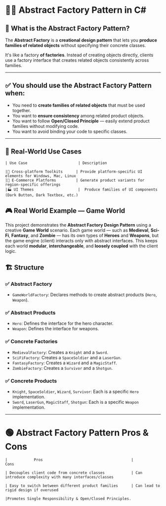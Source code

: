 
# 🧙‍♂️ Abstract Factory Pattern in C#

## 📌 What is the Abstract Factory Pattern?

The **Abstract Factory** is a **creational design pattern** that lets you **produce families of related objects** without specifying their concrete classes.

It's like a factory **of factories**. Instead of creating objects directly, clients use a factory interface that creates related objects consistently across families.

---

## ✅ You should use the Abstract Factory Pattern when:

- You need to **create families of related objects** that must be used together.
- You want to **ensure consistency** among related product objects.
- You want to follow **Open/Closed Principle** — easily extend product families without modifying code.
- You want to avoid binding your code to specific classes.

---

## 🧠 Real-World Use Cases


```
| Use Case                       | Description                                                                

|🧾 Cross-platform Toolkits      | Provide platform-specific UI elements for Windows, Mac, Linux
|🛒 E-Commerce Platforms         | Generate product variants for region-specific offerings
|🏭 UI Themes                    |  Produce families of UI components (Dark Button, Dark Textbox, etc.) 

```
## 🎮 Real World Example — Game World 


This project demonstrates the **Abstract Factory Design Pattern** using a creative **Game World** scenario.
Each game world — such as **Medieval**, **Sci-Fi**, **Fantasy**, and **Zombie** — has its own types of **Heroes** and **Weapons**, but the game engine (client) interacts only with abstract interfaces. This keeps each world **modular**, **interchangeable**, and **loosely coupled** with the client logic.

## 🏗️ Structure

### ✅ Abstract Factory
- `GameWorldFactory`: Declares methods to create abstract products (`Hero`, `Weapon`).

### ✅ Abstract Products
- `Hero`: Defines the interface for the hero character.
- `Weapon`: Defines the interface for weapons.

### ✅ Concrete Factories
- `MedievalFactory`: Creates a `Knight` and a `Sword`.
- `SciFiFactory`: Creates a `SpaceSoldier` and a `LaserGun`.
- `FantasyFactory`: Creates a `Wizard` and a `MagicStaff`.
- `ZombieFactory`: Creates a `Survivor` and a `Shotgun`.

### ✅ Concrete Products
- `Knight`, `SpaceSoldier`, `Wizard`, `Survivor`: Each is a specific `Hero` implementation.
- `Sword`, `LaserGun`, `MagicStaff`, `Shotgun`: Each is a specific `Weapon` implementation.

---


# 🟢  Abstract Factory Pattern Pros & Cons


```
|            Pros                                        |                               Cons

| Decouples client code from concrete classes            | Can introduce complexity with many interfaces/classes

| Easy to switch between different product families      | Can lead to rigid design if overused

|Promotes Single Responsibility & Open/Closed Principles.